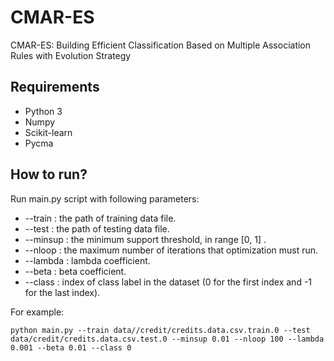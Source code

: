 # CMAR-ES
CMAR-ES: Building Efficient Classification Based on Multiple Association Rules with Evolution Strategy

## Requirements
* Python 3
* Numpy
* Scikit-learn
* Pycma

## How to run?
Run main.py script with following parameters:

* --train : the path of training data file.
* --test  : the path of testing data file.
* --minsup  : the minimum support threshold, in range [0, 1] .
* --nloop :  the maximum number of iterations that optimization must run.
* --lambda  : lambda coefficient.
* --beta  : beta coefficient.
* --class : index of class label in the dataset (0 for the first index and -1 for the last index).

For example:

```
python main.py --train data//credit/credits.data.csv.train.0 --test data/credit/credits.data.csv.test.0 --minsup 0.01 --nloop 100 --lambda 0.001 --beta 0.01 --class 0
```

